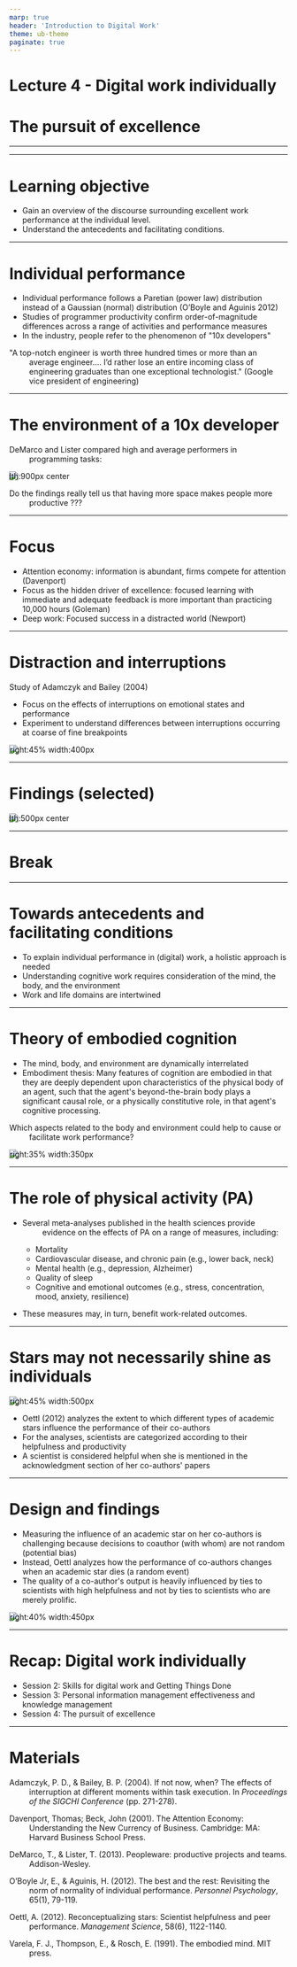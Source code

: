 ```yaml
---
marp: true
header: 'Introduction to Digital Work'
theme: ub-theme
paginate: true
---
```


<!-- _class: lead -->

# Lecture 4 - Digital work individually

# The pursuit of excellence

<!-- Or: The pursuit of excellence -->

---

<!-- _class: overview_part_2 -->

---

# Learning objective

- Gain an overview of the discourse surrounding excellent work performance at the individual level.
- Understand the antecedents and facilitating conditions.

---

# Individual performance

- Individual performance follows a Paretian (power law) distribution instead of a Gaussian (normal) distribution (O’Boyle and Aguinis 2012)
- Studies of programmer productivity confirm order-of-magnitude differences across a range of activities and performance measures
- In the industry, people refer to the phenomenon of "10x developers"

"A top-notch engineer is worth three hundred times or more than an average engineer.… I’d rather lose an entire incoming class of engineering graduates than one exceptional technologist." 
(Google vice president of engineering)

<!-- 
"There are order-of-magnitude differences among programmers" has been confirmed by many other studies of professional programmers (Curtis 1981, Mills 1983, DeMarco and Lister 1985, Curtis et al. 1986, Card 1987, Boehm and Papaccio 1988, Valett and McGarry 1989, Boehm et al 2000).

https://cacm.acm.org/blogs/blog-cacm/180512-is-there-a-10x-gap-between-best-and-average-programmers-and-how-did-it-get-there/fulltext
-->

---

# The environment of a 10x developer

DeMarco and Lister compared high and average performers in programming tasks:

![width:900px center](../material/DeMarco-Peopleware.png)

Do the findings really tell us that having more space makes people more productive ???

<!-- Just observational data! -->

--- 

# Focus

- Attention economy: information is abundant, firms compete for attention (Davenport)
- Focus as the hidden driver of excellence: focused learning with immediate and adequate feedback is more important than practicing 10,000 hours (Goleman)
- Deep work: Focused success in a distracted world (Newport)

<!-- 
work and private life/technology intertwine (social media, e-mail, advertising,...)
human attention: scarce commodity

Social media firms/platforms:
Data > Attention > Action (monetization)
(personalization)

Goleman:
- feedback (e.g., radiologists have a hard time learning from predictions - AI has much better conditions)
- apprenticeship / working with good people (Roche: academic supervisors)

shallow vs deep work (meetings, ...)
https://www.samuelthomasdavies.com/book-summaries/business/deep-work/


Revisit knowledge management (Luhman: Bsp. aus der Wissenschaft, Prinzipien: in obsidian, Beispiel für individuelle Arbeit mit hohem Output/impact)
TODO : add Flow
-->

---

# Distraction and interruptions

Study of Adamczyk and Bailey (2004)

- Focus on the effects of interruptions on emotional states and performance
- Experiment to understand differences between interruptions occurring at coarse of fine breakpoints

![bg right:45% width:400px](../material/AdamczykBailey2004-fig1.png)

<!--
RCT/CONSORT

Leroy: Aufmerksamkeitsverzögerung („attention residue“)

Introduce method: experiment (using a good example)
-->

---

# Findings (selected)

![width:500px center](../material/AdamczykBailey2004-fig4.png)

<!-- 

Stress, errors
In some cases: creativity/productivity

https://link.springer.com/article/10.1007/BF00309260
https://dl.acm.org/doi/abs/10.1145/1357054.1357072
-->


---

<!-- _class: centered -->

# Break

---

# Towards antecedents and facilitating conditions

- To explain individual performance in (digital) work, a holistic approach is needed
- Understanding cognitive work requires consideration of the mind, the body, and the environment
- Work and life domains are intertwined


<!-- 

A programmer is a machine that turns coffeine into code

- A holistic framework for action/intervention

https://en.wikipedia.org/wiki/Embodied_cognition
-->

---

# Theory of embodied cognition

- The mind, body, and environment are dynamically interrelated
- Embodiment thesis: Many features of cognition are embodied in that they are deeply dependent upon characteristics of the physical body of an agent, such that the agent's beyond-the-brain body plays a significant causal role, or a physically constitutive role, in that agent's cognitive processing.

Which aspects related to the body and environment could help to cause or facilitate work performance?

![bg right:35% width:350px](../material/Dynamical_Embodied_Model_of_Cognition.png)

<!-- 
(Varela et al. 1991)

Examples: 
- feeling more confident when you raise your arms (physical -> emotional)
- smiling when you are happy (different areas of the body are active for different emotions)
- scoring better on IQ tests in nicer environments (environment -> )

DeMarco-Peopleware.png

What can be done in practice
- Focused work, blocker/self-commitment devices ("combating distraction/interruptions")
- self-commitment devices/blockers (maybe show an odysseus image)

- Cognition is shaped by sensory and motor systems

- Sustainability (not getting fired, not dying)

https://www.steelcase.com/asia-en/research/articles/topics/wellbeing/a-holistic-view-body-mind-environment/

“Western culture typically views the mind, the body and the environment separately, but science is showing that they are intricately linked, as Eastern cultures have long known.”

our senses impact cognition
 -->
---

# The role of physical activity (PA)

- Several meta-analyses published in the health sciences provide evidence on the effects of PA on a range of measures, including:

    - Mortality
    - Cardiovascular disease, and chronic pain (e.g., lower back, neck)
    - Mental health (e.g., depression, Alzheimer)
    - Quality of sleep
    - Cognitive and emotional outcomes (e.g., stress, concentration, mood, anxiety, resilience)

- These measures may, in turn, benefit work-related outcomes.

<!-- 
- self-tracking
- PA effects
 -->

--- 

# Stars may not necessarily shine as individuals

![bg right:45% width:500px](../material/Oettl2012-tab1.png)

- Oettl (2012) analyzes the extent to which different types of academic stars influence the performance of their co-authors
- For the analyses, scientists are categorized according to their helpfulness and productivity
- A scientist is considered helpful when she is mentioned in the acknowledgment section of her co-authors' papers

<!-- 
Story/example: if we find that highly helpful researchers have highly productive coauthors, that does not tell us whether their productivity is caused by the helpfulness or by other factors (endogenous, such as selection)
-->

---

# Design and findings

- Measuring the influence of an academic star on her co-authors is challenging because decisions to coauthor (with whom) are not random (potential bias)
- Instead, Oettl analyzes how the performance of co-authors changes when an academic star dies (a random event)
- The quality of a co-author's output is heavily influenced by ties to scientists with high helpfulness and not by ties to scientists who are merely prolific.

![bg right:40% width:450px](../material/Oettl2012-fig1.png)

<!-- 
Innovation and helpfulness (as key impacts of star performers)
- Innovation: meeting people/sharing ideas and recombining them
- Introduce method: natural experiments of startups/coworking spaces and scientists: disentangling causality
-->

---

# Recap: Digital work individually

- Session 2: Skills for digital work and Getting Things Done
- Session 3: Personal information management effectiveness and knowledge management
- Session 4: The pursuit of excellence

---

<!--

## Digital leadership (skills of the individual)

- Use the ICIS paper (Digital literacy for business leaders and managers)
- Cover advantages of (different forms of) networking, mentoring (influencing others without referring to formal hierarchies)

## Exercise and homework

**Exercise**: have students do research on what distinguishes a 10x developer (understanding story telling in the practitioner community)

## Materials

- [ ] TODO

- High variance in digital (knowledge) work performance compared to other forms of work (factor 10)
networking/profile/self-branding (list platforms/facets - linkedIn profile workshop / github)
EU framework: managing identity: ask students to create their CV/regularly update

Star performers in knowledge work
Reconceptualizing stars: Scientist helpfulness and peer performance 
(@MRoche: do you have an interesting suggestion?)
-> show a fotograph (women leaders!)
excellence in knowledge work (10x productive) 
- nice transition to teams (others)...

the Book I have - billion-dollar coach? 

-->

<style scoped>
p {
    padding-left: 36px;
    text-indent: -36px;
}
</style>

# Materials

Adamczyk, P. D., & Bailey, B. P. (2004). If not now, when? The effects of interruption at different moments within task execution. In *Proceedings of the SIGCHI Conference* (pp. 271-278).

Davenport, Thomas; Beck, John (2001). The Attention Economy: Understanding the New Currency of Business. Cambridge: MA: Harvard Business School Press.

DeMarco, T., & Lister, T. (2013). Peopleware: productive projects and teams. Addison-Wesley.

O’Boyle Jr, E., & Aguinis, H. (2012). The best and the rest: Revisiting the norm of normality of individual performance. *Personnel Psychology*, 65(1), 79-119.

Oettl, A. (2012). Reconceptualizing stars: Scientist helpfulness and peer performance. *Management Science*, 58(6), 1122-1140.

Varela, F. J., Thompson, E., & Rosch, E. (1991). The embodied mind. MIT press.